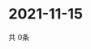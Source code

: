 # 2021-11-15
  共 0条

  <!-- BEGIN -->
  <!-- 最后更新时间Mon Nov 15 2021 01:46:34 GMT+0000 (Coordinated Universal Time) -->
  
  <!-- END -->
  
  